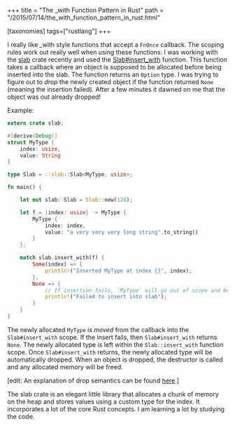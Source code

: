 +++
title = "The _with Function Pattern in Rust"
path = "/2015/07/14/the_with_function_pattern_in_rust.html"

[taxonomies]
tags=["rustlang"]
+++

I really like \_with style functions that accept a `FnOnce` callback. The scoping rules work out really well when using these functions. I was working with the [slab][slab] crate recently and used the [Slab#insert_with][Slab#insert_with] function. This function takes a callback where an object is supposed to be allocated before being inserted into the slab. The function returns an `Option` type. I was trying to figure out to _drop_ the newly created object if the function returned `None` (meaning the insertion failed). After a few minutes it dawned on me that the object was out already dropped!

Example:

```rust
extern crate slab;

#[derive(Debug)]
struct MyType {
    index: usize,
    value: String
}

type Slab = ::slab::Slab<MyType, usize>;

fn main() {

    let mut slab: Slab = Slab::new(128);

    let f = |index: usize| -> MyType {
        MyType {
            index: index,
            value: "a very very very long string".to_string()
        }
    };

    match slab.insert_with(f) {
        Some(index) => {
            println!("Inserted MyType at index {}", index);
        },
        None => {
            // If insertion fails, `MyType` will go out of scope and be dropped/freed.
            println!("Failed to insert into slab");
        }
    }
}
```

The newly allocated `MyType` is _moved_ from the callback into the `Slab#insert_with` scope. If the insert fails, then `Slab#insert_with` returns `None`. The newly allocated type is left within the `Slab::insert_with` function scope. Once `Slab#insert_with` returns, the newly allocated type will be automatically dropped. When an object is dropped, the destructor is called and any allocated memory will be freed.

[edit: An explanation of drop semantics can be found [here][drop semantics].]

The slab crate is an elegant little library that allocates a chunk of memory on the heap and stores values using a custom type for the index. It incorporates a lot of the core Rust concepts. I am learning a lot by studying the code.

[slab]: https://github.com/carllerche/slab
[Slab#insert_with]: https://github.com/carllerche/slab/blob/master/src/lib.rs#L142
[drop semantics]: https://github.com/rust-lang/rfcs/blob/master/text/0320-nonzeroing-dynamic-drop.md#appendices
